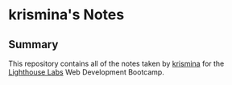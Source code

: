 # krismina's Notes

## Summary

This repository contains all of the notes taken by [krismina](https://github.com/arismink) for the [Lighthouse Labs](https://lighthouselabs.ca) Web Development Bootcamp.